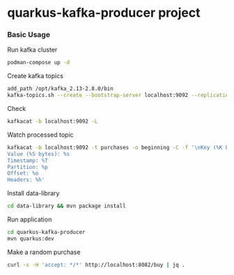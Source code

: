 # quarkus-kafka-producer project

### Basic Usage

Run kafka cluster

```bash
podman-compose up -d
```

Create kafka topics

```bash
add_path /opt/kafka_2.13-2.8.0/bin
kafka-topics.sh --create --bootstrap-server localhost:9092 --replication-factor 1 --partitions 1 --topic purchases
```

Check
```bash
kafkacat -b localhost:9092 -L
```

Watch processed topic
```bash
kafkacat -b localhost:9092 -t purchases -o beginning -C -f '\nKey (%K bytes): %k
Value (%S bytes): %s
Timestamp: %T
Partition: %p
Offset: %o
Headers: %h'
```

Install data-library
```bash
cd data-library && mvn package install
```
Run application
````bash
cd quarkus-kafka-producer
mvn quarkus:dev
````

Make a random purchase
```bash
curl -s -H 'accept: */*' http://localhost:8082/buy | jq .
```
